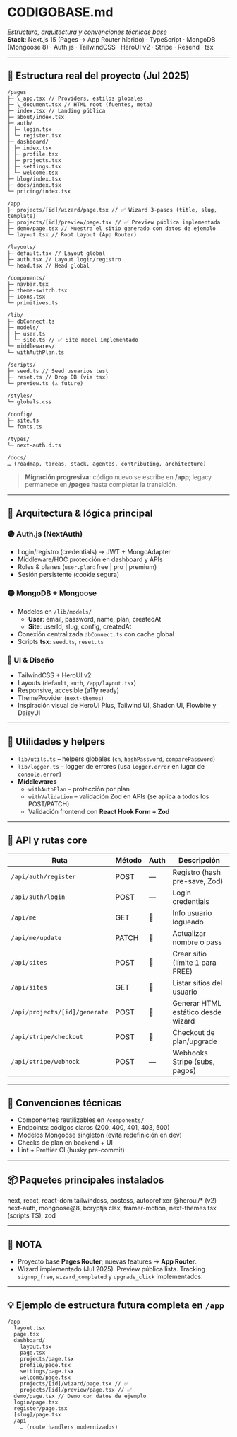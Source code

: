 # CODIGOBASE.md

_Estructura, arquitectura y convenciones técnicas base_  
**Stack**: Next.js 15 (Pages → App Router híbrido) · TypeScript · MongoDB (Mongoose 8) · Auth.js · TailwindCSS · HeroUI v2 · Stripe · Resend · tsx

---

## 📁 Estructura real del proyecto (Jul 2025)

```text
/pages
├─ \_app.tsx // Providers, estilos globales
├─ \_document.tsx // HTML root (fuentes, meta)
├─ index.tsx // Landing pública
├─ about/index.tsx
├─ auth/
│ ├─ login.tsx
│ └─ register.tsx
├─ dashboard/
│ ├─ index.tsx
│ ├─ profile.tsx
│ ├─ projects.tsx
│ ├─ settings.tsx
│ └─ welcome.tsx
├─ blog/index.tsx
├─ docs/index.tsx
└─ pricing/index.tsx

/app
├─ projects/[id]/wizard/page.tsx // ✅ Wizard 3-pasos (title, slug, template)
├─ projects/[id]/preview/page.tsx // ✅ Preview pública implementada
├─ demo/page.tsx // Muestra el sitio generado con datos de ejemplo
└─ layout.tsx // Root Layout (App Router)

/layouts/
├─ default.tsx // Layout global
├─ auth.tsx // Layout login/registro
└─ head.tsx // Head global

/components/
├─ navbar.tsx
├─ theme-switch.tsx
├─ icons.tsx
└─ primitives.ts

/lib/
├─ dbConnect.ts
├─ models/
│ ├─ user.ts
│ └─ site.ts // ✅ Site model implementado
└─ middlewares/
└─ withAuthPlan.ts

/scripts/
├─ seed.ts // Seed usuarios test
├─ reset.ts // Drop DB (via tsx)
└─ preview.ts (⚠️ future)

/styles/
└─ globals.css

/config/
├─ site.ts
└─ fonts.ts

/types/
└─ next-auth.d.ts

/docs/
… (roadmap, tareas, stack, agentes, contributing, architecture)
```

> **Migración progresiva:** código nuevo se escribe en **/app**; legacy permanece en **/pages** hasta completar la transición.

---

## 🧠 Arquitectura & lógica principal

### 🟣 Auth.js (NextAuth)

- Login/registro (credentials) → JWT + MongoAdapter
- Middleware/HOC protección en dashboard y APIs
- Roles & planes (`user.plan`: free | pro | premium)
- Sesión persistente (cookie segura)

### 🟡 MongoDB + Mongoose

- Modelos en `/lib/models/`
  - **User**: email, password, name, plan, createdAt
  - **Site**: userId, slug, config, createdAt
- Conexión centralizada `dbConnect.ts` con cache global
- Scripts **tsx**: `seed.ts`, `reset.ts`

### 🔵 UI & Diseño

- TailwindCSS + HeroUI v2
- Layouts (`default`, `auth`, `/app/layout.tsx`)
- Responsive, accesible (a11y ready)
- ThemeProvider (`next-themes`)
- Inspiración visual de HeroUI Plus, Tailwind UI, Shadcn UI, Flowbite y DaisyUI

---

## 🧩 Utilidades y helpers

- `lib/utils.ts` – helpers globales (`cn`, `hashPassword`, `comparePassword`)
- `lib/logger.ts` – logger de errores (usa `logger.error` en lugar de `console.error`)
- **Middlewares**
  - `withAuthPlan` – protección por plan
  - `withValidation` – validación Zod en APIs (se aplica a todos los POST/PATCH)
  - Validación frontend con **React Hook Form + Zod**

---

## 📡 API y rutas core

| Ruta                          | Método | Auth | Descripción                        |
| ----------------------------- | ------ | ---- | ---------------------------------- |
| `/api/auth/register`          | POST   | —    | Registro (hash pre-save, Zod)      |
| `/api/auth/login`             | POST   | —    | Login credentials                  |
| `/api/me`                     | GET    | 🔐   | Info usuario logueado              |
| `/api/me/update`              | PATCH  | 🔐   | Actualizar nombre o pass           |
| `/api/sites`                  | POST   | 🔐   | Crear sitio (límite 1 para FREE)   |
| `/api/sites`                  | GET    | 🔐   | Listar sitios del usuario          |
| `/api/projects/[id]/generate` | POST   | 🔐   | Generar HTML estático desde wizard |
| `/api/stripe/checkout`        | POST   | 🔐   | Checkout de plan/upgrade           |
| `/api/stripe/webhook`         | POST   | —    | Webhooks Stripe (subs, pagos)      |

---

## 🧠 Convenciones técnicas

- Componentes reutilizables en `/components/`
- Endpoints: códigos claros (200, 400, 401, 403, 500)
- Modelos Mongoose singleton (evita redefinición en dev)
- Checks de plan en backend + UI
- Lint + Prettier CI (husky pre-commit)

---

## 📦 Paquetes principales instalados

next, react, react-dom
tailwindcss, postcss, autoprefixer
@heroui/\* (v2)
next-auth, mongoose@8, bcryptjs
clsx, framer-motion, next-themes
tsx (scripts TS), zod


---

## 📝 NOTA

- Proyecto base **Pages Router**; nuevas features → **App Router**.
- Wizard implementado (Jul 2025). Preview pública lista. Tracking `signup_free`, `wizard_completed` y `upgrade_click` implementados.

---

## 💡 Ejemplo de estructura futura completa en `/app`

```text
/app
  layout.tsx
  page.tsx
  dashboard/
    layout.tsx
    page.tsx
    projects/page.tsx
    profile/page.tsx
    settings/page.tsx
    welcome/page.tsx
    projects/[id]/wizard/page.tsx // ✅
    projects/[id]/preview/page.tsx // ✅
  demo/page.tsx // Demo con datos de ejemplo
  login/page.tsx
  register/page.tsx
  [slug]/page.tsx
  /api
    … (route handlers modernizados)
```
